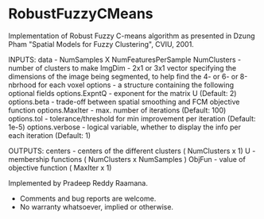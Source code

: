 # RobustFuzzyCMeans

Implementation of Robust Fuzzy C-means algorithm as presented in Dzung Pham "Spatial Models for Fuzzy Clustering", CVIU, 2001. 

INPUTS:
data        - NumSamples X NumFeaturesPerSample
NumClusters - number of clusters to make
ImgDim      - 2x1 or 3x1 vector specifying the dimensions of the image
                being segmented, to help find the 4- or 6- or 8-nbrhood for
                each voxel
options     - a structure containing the following optional fields
    options.ExpntQ       - exponent for the matrix U     (Default: 2)
    options.beta    - trade-off between spatial smoothing and FCM objective function
    options.MaxIter - max. number of iterations     (Default: 100)
    options.tol     - tolerance/threshold for min improvement per iteration (Default: 1e-5)
    options.verbose - logical variable, whether to display the info per each iteration (Default: 1)

OUTPUTS:
centers     - centers of the different clusters ( NumClusters x 1)
U           - membership functions ( NumClusters x NumSamples )
ObjFun      - value of objective function ( MaxIter x 1)

Implemented by Pradeep Reddy Raamana. 
- Comments and bug reports are welcome. 
- No warranty whatsoever, implied or otherwise.

